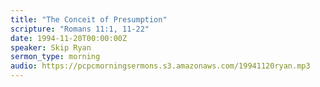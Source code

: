 ```yaml
---
title: "The Conceit of Presumption"
scripture: "Romans 11:1, 11-22"
date: 1994-11-20T00:00:00Z
speaker: Skip Ryan
sermon_type: morning
audio: https://pcpcmorningsermons.s3.amazonaws.com/19941120ryan.mp3 
---
```



